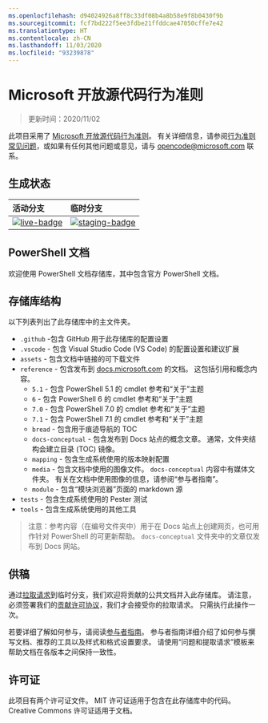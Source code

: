 ```yaml
---
ms.openlocfilehash: d94024926a8ff8c33df08b4a8b58e9f8b0430f9b
ms.sourcegitcommit: fcf7bd222f5ee3fdbe21ffddcae47050cffe7e42
ms.translationtype: HT
ms.contentlocale: zh-CN
ms.lasthandoff: 11/03/2020
ms.locfileid: "93239878"
---
```

# <a name="microsoft-open-source-code-of-conduct"></a>Microsoft 开放源代码行为准则

> 更新时间：2020/11/02

此项目采用了 [Microsoft 开放源代码行为准则](https://opensource.microsoft.com/codeofconduct/)。 有关详细信息，请参阅[行为准则常见问题](https://opensource.microsoft.com/codeofconduct/faq/)，或如果有任何其他问题或意见，请与 [opencode@microsoft.com](mailto:opencode@microsoft.com) 联系。

[live-badge]: https://powershell.visualstudio.com/PowerShell-Docs/_apis/build/status/PowerShell-Docs-CI?branchName=live
[staging-badge]: https://powershell.visualstudio.com/PowerShell-Docs/_apis/build/status/PowerShell-Docs-CI?branchName=staging

## <a name="build-status"></a>生成状态

|          活动分支          |           临时分支            |
| :---------------------------- | :---------------------------------- |
| [![live-badge][]][live-badge] | [![staging-badge][]][staging-badge] |

## <a name="powershell-documentation"></a>PowerShell 文档

欢迎使用 PowerShell 文档存储库，其中包含官方 PowerShell 文档。

## <a name="repository-structure"></a>存储库结构

以下列表列出了此存储库中的主文件夹。

- `.github` -包含 GitHub 用于此存储库的配置设置
- `.vscode` - 包含 Visual Studio Code (VS Code) 的配置设置和建议扩展
- `assets` - 包含文档中链接的可下载文件
- `reference` - 包含发布到 [docs.microsoft.com]([https://docs.microsoft.com/powershell/scripting/) 的文档。 这包括引用和概念内容。
  - `5.1` - 包含 PowerShell 5.1 的 cmdlet 参考和“关于”主题
  - `6` - 包含 PowerShell 6 的 cmdlet 参考和“关于”主题
  - `7.0` - 包含 PowerShell 7.0 的 cmdlet 参考和“关于”主题
  - `7.1` - 包含 PowerShell 7.1 的 cmdlet 参考和“关于”主题
  - `bread` - 包含用于痕迹导航的 TOC
  - `docs-conceptual` - 包含发布到 Docs 站点的概念文章。 通常，文件夹结构会建立目录 (TOC) 镜像。
  - `mapping` - 包含生成系统使用的版本映射配置
  - `media` - 包含文档中使用的图像文件。 `docs-conceptual` 内容中有媒体文件夹。 有关在文档中使用图像的信息，请参阅“参与者指南”。
  - `module` - 包含“模块浏览器”页面的 markdown 源
- `tests` - 包含生成系统使用的 Pester 测试
- `tools` - 包含生成系统使用的其他工具

> 注意：参考内容（在编号文件夹中）用于在 Docs 站点上创建网页，也可用作针对 PowerShell 的可更新帮助。
> `docs-conceptual` 文件夹中的文章仅发布到 Docs 网站。

## <a name="contributing"></a>供稿

通过[拉取请求](https://help.github.com/articles/using-pull-requests/)到临时分支，我们欢迎将贡献的公共文档并入此存储库。
请注意，必须签署我们的[贡献许可协议](https://cla.microsoft.com/)，我们才会接受你的拉取请求。 只需执行此操作一次。

若要详细了解如何参与，请阅读[参与者指南](https://aka.ms/PSDocsContributor)。 参与者指南详细介绍了如何参与撰写文档、推荐的工具以及样式和格式设置要求。 请使用“问题和提取请求”模板来帮助文档在各版本之间保持一致性。

## <a name="licenses"></a>许可证

此项目有两个许可证文件。 MIT 许可证适用于包含在此存储库中的代码。 Creative Commons 许可证适用于文档。
